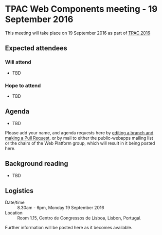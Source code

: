 # TPAC Web Components meeting - 19 September 2016

This meeting will take place on 19 September 2016 as part of [TPAC 2016](https://www.w3.org/2016/09/TPAC/)

## Expected attendees

### Will attend

* TBD

### Hope to attend

* TBD

## Agenda

* TBD

Please add your name, and agenda requests here by [editing a branch and making a Pull Request](https://github.com/w3c/WebPlatformWG/blob/gh-pages/meetings/10-11mayHTML.md), or by mail to either the public-webapps mailing list or the chairs of the Web Platform group, which will result in it being posted here.

## Background reading

* TBD

## Logistics

<dl>
  <dt>Date/time</dt>
  <dd>8.30am - 6pm, Monday 19 September 2016</dd>
  <dt>Location</dt>
  <dd>Room 1.15, Centro de Congressos de Lisboa, Lisbon, Portugal.</dd>
</dl>

Further information will be posted here as it becomes available.
